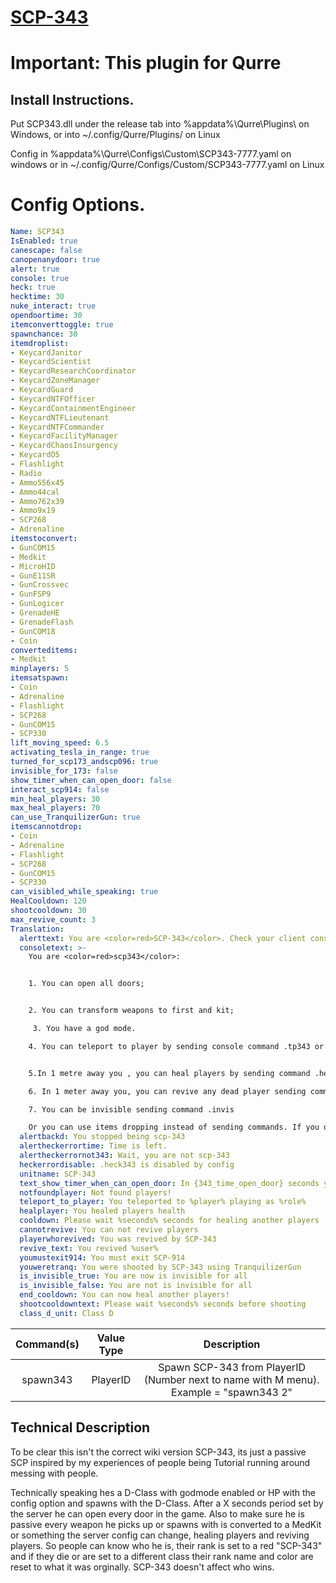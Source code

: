 # [SCP-343](http://www.scp-wiki.net/scp-343)
# Important: This plugin for Qurre

## Install Instructions.
Put SCP343.dll under the release tab into %appdata%\Qurre\Plugins\ on Windows, or into ~/.config/Qurre/Plugins/ on Linux

Config in %appdata%\Qurre\Configs\Custom\SCP343-7777.yaml on windows or in ~/.config/Qurre/Configs/Custom/SCP343-7777.yaml on Linux

# Config Options.
```yaml
Name: SCP343
IsEnabled: true
canescape: false
canopenanydoor: true
alert: true
console: true
heck: true
hecktime: 30
nuke_interact: true
opendoortime: 30
itemconverttoggle: true
spawnchance: 30
itemdroplist:
- KeycardJanitor
- KeycardScientist
- KeycardResearchCoordinator
- KeycardZoneManager
- KeycardGuard
- KeycardNTFOfficer
- KeycardContainmentEngineer
- KeycardNTFLieutenant
- KeycardNTFCommander
- KeycardFacilityManager
- KeycardChaosInsurgency
- KeycardO5
- Flashlight
- Radio
- Ammo556x45
- Ammo44cal
- Ammo762x39
- Ammo9x19
- SCP268
- Adrenaline
itemstoconvert:
- GunCOM15
- Medkit
- MicroHID
- GunE11SR
- GunCrossvec
- GunFSP9
- GunLogicer
- GrenadeHE
- GrenadeFlash
- GunCOM18
- Coin
converteditems:
- Medkit
minplayers: 5
itemsatspawn:
- Coin
- Adrenaline
- Flashlight
- SCP268
- GunCOM15
- SCP330
lift_moving_speed: 6.5
activating_tesla_in_range: true
turned_for_scp173_andscp096: true
invisible_for_173: false
show_timer_when_can_open_door: false
interact_scp914: false
min_heal_players: 30
max_heal_players: 70
can_use_TranquilizerGun: true
itemscannotdrop:
- Coin
- Adrenaline
- Flashlight
- SCP268
- GunCOM15
- SCP330
can_visibled_while_speaking: true
HealCooldown: 120
shootcooldown: 30
max_revive_count: 3
Translation:
  alerttext: You are <color=red>SCP-343</color>. Check your client console on [~]
  consoletext: >-
    You are <color=red>scp343</color>:


    1. You can open all doors;


    2. You can transform weapons to first and kit;

     3. You have a god mode.

    4. You can teleport to player by sending console command .tp343 or drop coin


    5.In 1 metre away you , you can heal players by sending command .heal343 or dropping adrenaline

    6. In 1 meter away you, you can revive any dead player sending command .revive343 or dropping flashlight

    7. You can be invisible sending command .invis

    Or you can use items dropping instead of sending commands. If you drop scp-330 and looking at human then will gift random item
  alertbackd: You stopped being scp-343
  alertheckerrortime: Time is left.
  alertheckerrornot343: Wait, you are not scp-343
  heckerrordisable: .heck343 is disabled by config
  unitname: SCP-343
  text_show_timer_when_can_open_door: In {343_time_open_door} seconds you can open door
  notfoundplayer: Not found players!
  teleport_to_player: You teleported to %player% playing as %role%
  healplayer: You healed players health
  cooldown: Please wait %seconds% seconds for healing another players
  cannotrevive: You can not revive players
  playerwhorevived: You was revived by SCP-343
  revive_text: You revived %user%
  youmustexit914: You must exit SCP-914
  youweretranq: You were shooted by SCP-343 using TranquilizerGun
  is_invisible_true: You are now is invisible for all
  is_invisible_false: You are not is invisible for all
  end_cooldown: You can now heal another players!
  shootcooldowntext: Please wait %seconds% seconds before shooting
  class_d_unit: Class D
```


| Command(s)                 | Value Type      | Description                              |
|   :---:                    |     :---:       |    :---:                                 |
| spawn343                   | PlayerID        | Spawn SCP-343 from PlayerID (Number next to name with M menu). Example = "spawn343 2" |

## Technical Description  

To be clear this isn't the correct wiki version SCP-343, its just a passive SCP inspired by my experiences of people being Tutorial running around messing with people.

Technically speaking hes a D-Class with godmode enabled or HP with the config option and spawns with the D-Class. After a X seconds period set by the server he can open every door in the game. Also to make sure he is passive every weapon he picks up or spawns with is converted to a MedKit or something the server config can change, healing players and reviving players. So people can know who he is, their rank is set to a red "SCP-343" and if they die or are set to a different class their rank name and color are reset to what it was orginally.
SCP-343 doesn't affect who wins.
